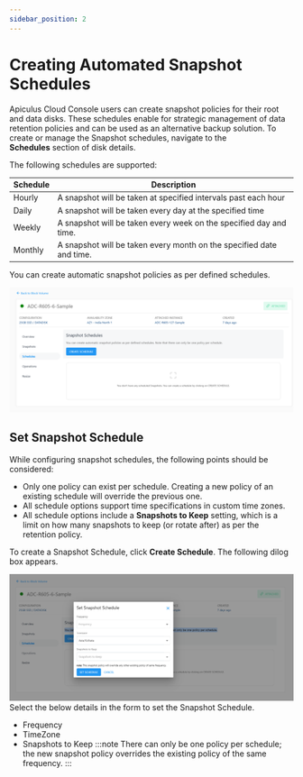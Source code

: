 ```yaml
---
sidebar_position: 2
---
```

# Creating Automated Snapshot Schedules

Apiculus Cloud Console users can create snapshot policies for their root and data disks. These schedules enable for strategic management of data retention policies and can be used as an alternative backup solution. To create or manage the Snapshot schedules, navigate to the **Schedules** section of disk details.

The following schedules are supported:

| Schedule | Description                                                          |
| -------- | -------------------------------------------------------------------- |
| Hourly   | A snapshot will be taken at specified intervals past each hour       |
| Daily    | A snapshot will be taken every day at the specified time             |
| Weekly   | A snapshot will be taken every week on the specified day and time.   |
| Monthly  | A snapshot will be taken every month on the specified date and time. |

You can create automatic snapshot policies as per defined schedules. 

![Schedules](img/Schedules.png)

## Set Snapshot Schedule

While configuring snapshot schedules, the following points should be considered:

- Only one policy can exist per schedule. Creating a new policy of an existing schedule will override the previous one.
- All schedule options support time specifications in custom time zones.
- All schedule options include a **Snapshots to Keep** setting, which is a limit on how many snapshots to keep (or rotate after) as per the retention policy.
  
To create a Snapshot Schedule, click **Create Schedule**. The following dilog box appears.

![Set Snapshot Schedule](img/Schedules1.png)
Select the below details in the form to set the Snapshot Schedule.
- Frequency
- TimeZone
- Snapshots to Keep
:::note
	There can only be one policy per schedule; the new snapshot policy overrides the existing policy of the same frequency.
:::
